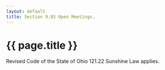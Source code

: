 ```yaml
---
layout: default 
title: Section 9.03 Open Meetings.
---
```


{{ page.title }}
================

Revised Code of the State of Ohio 121.22 Sunshine Law applies.
